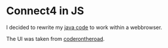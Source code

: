 # Connect4 in JS

I decided to rewrite my [java code](https://github.com/sshh12/Connect4-Java-AI) to work within a webbrowser.

The UI was taken from [coderontheroad](http://codepen.io/coderontheroad/pen/GdxEo).
